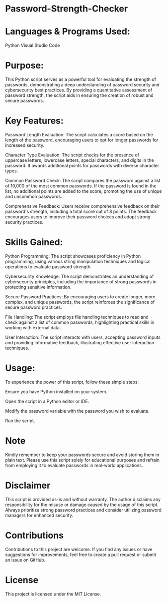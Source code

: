 # Password-Strength-Checker

# Languages & Programs Used:
Python
Visual Studio Code

# Purpose:
This Python script serves as a powerful tool for evaluating the strength of passwords, demonstrating a deep understanding of password security and cybersecurity best practices. By providing a quantitative assessment of password strength, the script aids in ensuring the creation of robust and secure passwords.

# Key Features:
Password Length Evaluation: The script calculates a score based on the length of the password, encouraging users to opt for longer passwords for increased security.

Character Type Evaluation: The script checks for the presence of uppercase letters, lowercase letters, special characters, and digits in the password. It awards additional points for passwords with diverse character types.

Common Password Check: The script compares the password against a list of 10,000 of the most common passwords. If the password is found in the list, no additional points are added to the score, promoting the use of unique and uncommon passwords.

Comprehensive Feedback: Users receive comprehensive feedback on their password's strength, including a total score out of 8 points. The feedback encourages users to improve their password choices and adopt strong security practices.

# Skills Gained:
Python Programming: The script showcases proficiency in Python programming, using various string manipulation techniques and logical operations to evaluate password strength.

Cybersecurity Knowledge: The script demonstrates an understanding of cybersecurity principles, including the importance of strong passwords in protecting sensitive information.

Secure Password Practices: By encouraging users to create longer, more complex, and unique passwords, the script reinforces the significance of secure password practices.

File Handling: The script employs file handling techniques to read and check against a list of common passwords, highlighting practical skills in working with external data.

User Interaction: The script interacts with users, accepting password inputs and providing informative feedback, illustrating effective user interaction techniques.

# Usage:
To experience the power of this script, follow these simple steps:

Ensure you have Python installed on your system.

Open the script in a Python editor or IDE.

Modify the password variable with the password you wish to evaluate.

Run the script.

# Note
Kindly remember to keep your passwords secure and avoid storing them in plain text. Please use this script solely for educational purposes and refrain from employing it to evaluate passwords in real-world applications.

# Disclaimer
This script is provided as-is and without warranty. The author disclaims any responsibility for the misuse or damage caused by the usage of this script. Always prioritize strong password practices and consider utilizing password managers for enhanced security.

# Contributions
Contributions to this project are welcome. If you find any issues or have suggestions for improvements, feel free to create a pull request or submit an issue on GitHub.

# License
This project is licensed under the MIT License.
